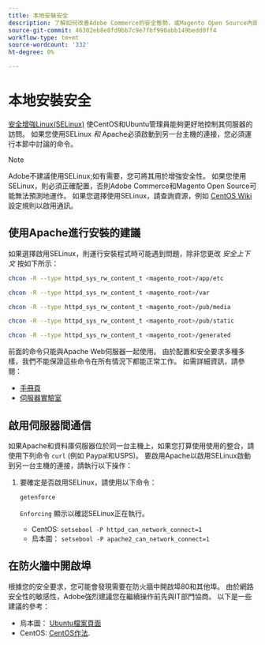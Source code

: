 ```yaml
---
title: 本地安裝安全
description: 了解如何改善Adobe Commerce的安全態勢，或Magento Open Source內部部署。
source-git-commit: 46302eb8e8fd9bb7c9e7fbf990abb149bedd0ff4
workflow-type: tm+mt
source-wordcount: '332'
ht-degree: 0%

---
```



# 本地安裝安全

[安全增強Linux(SELinux)](https://selinuxproject.org/page/Main_Page) 使CentOS和Ubuntu管理員能夠更好地控制其伺服器的訪問。 如果您使用SELinux *和* Apache必須啟動到另一台主機的連接，您必須運行本節中討論的命令。

>[!NOTE]
>
>Adobe不建議使用SELinux;如有需要，您可將其用於增強安全性。 如果您使用SELinux，則必須正確配置，否則Adobe Commerce和Magento Open Source可能無法預測地運作。 如果您選擇使用SELinux，請查詢資源，例如 [CentOS Wiki](https://wiki.centos.org/HowTos/SELinux) 設定規則以啟用通訊。

## 使用Apache進行安裝的建議

如果選擇啟用SELinux，則運行安裝程式時可能遇到問題，除非您更改 *安全上下文* 按如下所示：

```bash
chcon -R --type httpd_sys_rw_content_t <magento_root>/app/etc
```

```bash
chcon -R --type httpd_sys_rw_content_t <magento_root>/var
```

```bash
chcon -R --type httpd_sys_rw_content_t <magento_root>/pub/media
```

```bash
chcon -R --type httpd_sys_rw_content_t <magento_root>/pub/static
```

```bash
chcon -R --type httpd_sys_rw_content_t <magento_root>/generated
```

前面的命令只能與Apache Web伺服器一起使用。 由於配置和安全要求多種多樣，我們不能保證這些命令在所有情況下都能正常工作。 如需詳細資訊，請參閱：

* [手冊頁](https://linux.die.net/man/8/httpd_selinux)
* [伺服器實驗室](https://www.serverlab.ca/tutorials/linux/web-servers-linux/configuring-selinux-policies-for-apache-web-servers/)

## 啟用伺服器間通信

如果Apache和資料庫伺服器位於同一台主機上，如果您打算使用使用的整合，請使用下列命令 `curl` (例如 Paypal和USPS)。
要啟用Apache以啟用SELinux啟動到另一台主機的連接，請執行以下操作：

1. 要確定是否啟用SELinux，請使用以下命令：

   ```bash
   getenforce
   ```

   `Enforcing` 顯示以確認SELinux正在執行。

   * CentOS: `setsebool -P httpd_can_network_connect=1`
   * 烏本圖： `setsebool -P apache2_can_network_connect=1`

## 在防火牆中開啟埠

根據您的安全要求，您可能會發現需要在防火牆中開啟埠80和其他埠。 由於網路安全性的敏感性，Adobe強烈建議您在繼續操作前先與IT部門協商。 以下是一些建議的參考：

* 烏本圖： [Ubuntu檔案頁面](https://help.ubuntu.com/community/IptablesHowTo)
* CentOS: [CentOS作法](https://wiki.centos.org/HowTos/Network/IPTables).
